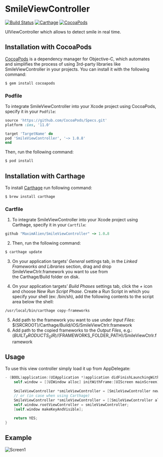 SmileViewController
===================================

[![Build Status](https://travis-ci.org/MaximAlien/SmileViewController.svg?branch=master)](https://travis-ci.org/MaximAlien/SmileViewController)
[![Carthage](https://img.shields.io/badge/Carthage-compatible-4BC51D.svg?style=flat)](https://github.com/Carthage/Carthage)
[![CocoaPods](https://img.shields.io/cocoapods/v/SmileViewController.svg)](https://cocoapods.org/?q=name%3Asmileviewcontroller*)

UIViewController which allows to detect smile in real time.

## Installation with CocoaPods
[CocoaPods](http://cocoapods.org) is a dependency manager for Objective-C, which automates and simplifies the process of using 3rd-party libraries like SmileViewController in your projects. You can install it with the following command:

```bash
$ gem install cocoapods
```

### Podfile

To integrate SmileViewController into your Xcode project using CocoaPods, specify it in your `Podfile`:

```ruby
source 'https://github.com/CocoaPods/Specs.git'
platform :ios, '11.0'

target 'TargetName' do
pod 'SmileViewController', '~> 1.0.8'
end
```

Then, run the following command:

```bash
$ pod install
```

## Installation with Carthage
To install [Carthage](https://github.com/Carthage/Carthage) run following command:
```bash
$ brew install carthage
```

### Cartfile
1. To integrate SmileViewController into your Xcode project using Carthage, specify it in your `Cartfile`:
```ruby
github "MaximAlien/SmileViewController" ~> 1.0.8
```

2. Then, run the following command:
```bash
$ carthage update
```

3. On your application targets’ *General* settings tab, in the *Linked Frameworks and Libraries* section, drag and drop SmileViewCtrlr.framework you want to use from the Carthage/Build folder on disk.

4. On your application targets’ *Build Phases* settings tab, click the *+* icon and choose *New Run Script Phase*. Create a Run Script in which you specify your shell (ex: /bin/sh), add the following contents to the script area below the shell:
```bash
/usr/local/bin/carthage copy-frameworks
```

5. Add path to the framework you want to use under *Input Files*: $(SRCROOT)/Carthage/Build/iOS/SmileViewCtrlr.framework
6. Add path to the copied frameworks to the *Output Files*, e.g.: $(BUILT_PRODUCTS_DIR)/$(FRAMEWORKS_FOLDER_PATH)/SmileViewCtrlr.framework

## Usage

To use this view controller simply load it up from AppDelegate:
```objective-c
- (BOOL)application:(UIApplication *)application didFinishLaunchingWithOptions:(NSDictionary *)launchOptions {
    self.window = [[UIWindow alloc] initWithFrame:[UIScreen mainScreen].bounds];
    
    SmileViewController *smileViewController = [SmileViewController new];
    // or (in case when using Carthage)
    SmileViewController *smileViewController = [[SmileViewController alloc] initWithNibName:@"SmileViewController" bundle:[NSBundle bundleForClass:SmileViewController.class]];
    self.window.rootViewController = smileViewController;
    [self.window makeKeyAndVisible];
    
    return YES;
}
```
## Example
![Screen1](https://raw.githubusercontent.com/MaximAlien/SmileViewController/master/resources/example.gif)

